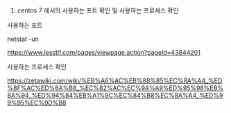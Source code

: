 ## 
1. centos 7 에서의 사용하는 포트 확인 및 사용하는 프로세스 확인 

사용하는 포트 

netstat -un

https://www.lesstif.com/pages/viewpage.action?pageId=43844201


사용하는 프로세스 확인 

https://zetawiki.com/wiki/%EB%A6%AC%EB%88%85%EC%8A%A4_%ED%8F%AC%ED%8A%B8_%EC%82%AC%EC%9A%A9%ED%95%98%EB%8A%94_%ED%94%84%EB%A1%9C%EC%84%B8%EC%8A%A4_%ED%99%95%EC%9D%B8